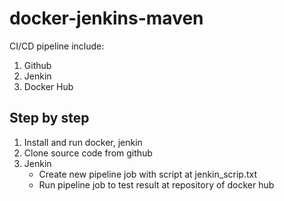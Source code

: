 # docker-jenkins-maven
  CI/CD pipeline include:
   1. Github
   2. Jenkin
   3. Docker Hub
## Step by step
1. Install and run docker, jenkin
2. Clone source code from github
3. Jenkin
   - Create new pipeline job with script at jenkin_scrip.txt
   - Run pipeline job to test result at repository of docker hub
